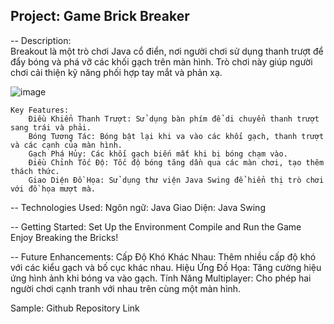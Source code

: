 Project: Game Brick Breaker
------------------------------------------------------------------------------------------------------------------------

-- Description:<br>
    Breakout là một trò chơi Java cổ điển, nơi người chơi sử dụng thanh trượt để đẩy bóng và phá vỡ các khối gạch trên màn hình. Trò chơi này giúp người chơi cải thiện kỹ năng phối hợp tay mắt và phản xạ.

![image](https://github.com/user-attachments/assets/1872d0a0-2cbc-42a4-90c6-e48a2ec90455)

    Key Features:
        Điều Khiển Thanh Trượt: Sử dụng bàn phím để di chuyển thanh trượt sang trái và phải.
        Bóng Tương Tác: Bóng bật lại khi va vào các khối gạch, thanh trượt và các cạnh của màn hình.
        Gạch Phá Hủy: Các khối gạch biến mất khi bị bóng chạm vào.
        Điều Chỉnh Tốc Độ: Tốc độ bóng tăng dần qua các màn chơi, tạo thêm thách thức.
        Giao Diện Đồ Họa: Sử dụng thư viện Java Swing để hiển thị trò chơi với đồ họa mượt mà.


-- Technologies Used:
Ngôn ngữ: Java
Giao Diện: Java Swing


-- Getting Started:
Set Up the Environment
Compile and Run the Game
Enjoy Breaking the Bricks!

-- Future Enhancements:
Cấp Độ Khó Khác Nhau: Thêm nhiều cấp độ khó với các kiểu gạch và bố cục khác nhau.
Hiệu Ứng Đồ Họa: Tăng cường hiệu ứng hình ảnh khi bóng va vào gạch.
Tính Năng Multiplayer: Cho phép hai người chơi cạnh tranh với nhau trên cùng một màn hình.

Sample: Github Repository Link
